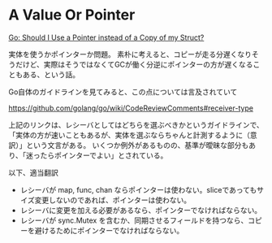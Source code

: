 # A Value Or Pointer


[Go: Should I Use a Pointer instead of a Copy of my Struct?](https://medium.com/a-journey-with-go/go-should-i-use-a-pointer-instead-of-a-copy-of-my-struct-44b43b104963)

実体を使うかポインターか問題。
素朴に考えると、コピーが走る分遅くなりそうだけど、実際はそうではなくてGCが働く分逆にポインターの方が遅くなることもある、という話。

Go自体のガイドラインを見てみると、この点については言及されていて

https://github.com/golang/go/wiki/CodeReviewComments#receiver-type

上記のリンクは、レシーバとしてはどちらを選ぶべきかというガイドラインで、「実体の方が速いこともあるが、実体を選ぶならちゃんと計測するように（意訳）」という文言がある。
いくつか例外があるものの、基準が曖昧な部分もあり、「迷ったらポインターでよい」とされている。

以下、適当翻訳

* レシーバが map, func, chan ならポインターは使わない。sliceであってもサイズ変更しないのであれば、ポインターは使わない。
* レシーバに変更を加える必要があるなら、ポインターでなければならない。
* レシーバが sync.Mutex を含むか、同期させるフィールドを持つなら、コピーを避けるためにポインターでなければならない。
